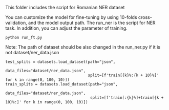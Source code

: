 This folder includes the script for Romanian NER dataset

You can customize the model for fine-tuning by using 10-folds cross-validation, and the model output path.
The run_ner is the script for NER task. In addition, you can adjust the parameter of training.

```
python run_ft.py
```

Note: The path of dataset should be also changed in the run_ner.py if it is not dataset/ner_data.json

```
test_splits = datasets.load_dataset(path="json",
                                    data_files="dataset/ner_data.json",
                                    split=[f'train[{k}%:{k + 10}%]' for k in range(0, 100, 10)])
train_splits = datasets.load_dataset(path="json",
                                     data_files="dataset/ner_data.json",
                                     split=[f'train[:{k}%]+train[{k + 10}%:]' for k in range(0, 100, 10)])
```
